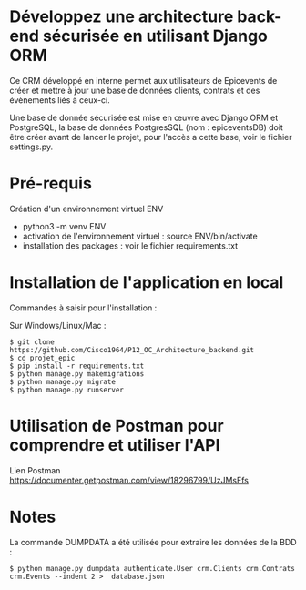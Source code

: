 # Développez une architecture back-end sécurisée en utilisant Django ORM

Ce CRM développé en interne permet aux utilisateurs de Epicevents de créer et mettre à jour une base de données clients, contrats et des évènements liés à ceux-ci.

Une base de donnée sécurisée est mise en œuvre avec Django ORM et PostgreSQL, la base de données PostgresSQL (nom : epiceventsDB) doit être créer avant de lancer le projet, pour l'accès a cette base, voir le fichier settings.py.


# Pré-requis

Création d'un environnement virtuel ENV  
* python3 -m venv ENV
* activation de l'environnement virtuel : source ENV/bin/activate  
* installation des packages : voir le fichier requirements.txt

# Installation de l'application en local

Commandes à saisir pour l'installation :

Sur Windows/Linux/Mac :

```
$ git clone https://github.com/Cisco1964/P12_OC_Architecture_backend.git
$ cd projet_epic
$ pip install -r requirements.txt
$ python manage.py makemigrations
$ python manage.py migrate
$ python manage.py runserver
```




# Utilisation de Postman pour comprendre et utiliser l'API

Lien Postman  https://documenter.getpostman.com/view/18296799/UzJMsFfs


# Notes

La commande DUMPDATA a été utilisée pour extraire les données de la BDD :

```
$ python manage.py dumpdata authenticate.User crm.Clients crm.Contrats crm.Events --indent 2 >  database.json
```



